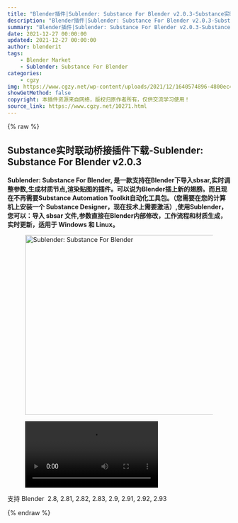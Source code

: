 ```yaml
---
title: "Blender插件|Sublender: Substance For Blender v2.0.3-Substance实时联动桥接插件"
description: "Blender插件|Sublender: Substance For Blender v2.0.3-Substance实时联动桥接插件"
summary: "Blender插件|Sublender: Substance For Blender v2.0.3-Substance实时联动桥接插件"
date: 2021-12-27 00:00:00
updated: 2021-12-27 00:00:00
author: blenderit
tags: 
    - Blender Market
    - Sublender: Substance For Blender
categories:
    - cgzy
img: https://www.cgzy.net/wp-content/uploads/2021/12/1640574896-4800ec40c43b195.jpg
showGetMethod: false
copyright: 本插件资源来自网络，版权归原作者所有，仅供交流学习使用！
source_link: https://www.cgzy.net/10271.html
---
```


{% raw %}
<h2 class="wp-block-heading"><strong>Substance实时联动桥接插件下载-Sublender: Substance For Blender v2.0.3</strong></h2><p class="is-style-text-indent-2em"><strong>Sublender: Substance For Blender, 是一款支持在Blender下导入sbsar,实时调整参数,生成材质节点,渲染贴图的插件。可以说为Blender插上新的翅膀。而且现在不再需要Substance Automation Toolkit自动化工具包。（您需要在您的计算机上安装一个 Substance Designer，现在技术上需要激活）,使用Sublender，您可以：导入 sbsar 文件,参数直接在Blender内部修改，工作流程和材质生成，实时更新，适用于 Windows 和 Linux。</strong></p><div class="wp-block-image is-style-border-round-and-with-shadow"><figure class="aligncenter size-full"><img fetchpriority="high" decoding="async" width="722" height="406" src="https://www.cgzy.net/wp-content/uploads/2021/12/1640574622-1679091c5a880fa.jpg" alt="Sublender: Substance For Blender" class="wp-image-10272" srcset="https://www.cgzy.net/wp-content/uploads/2021/12/1640574622-1679091c5a880fa.jpg 722w, https://www.cgzy.net/wp-content/uploads/2021/12/1640574622-1679091c5a880fa-512x288.jpg 512w" sizes="(max-width: 722px) 100vw, 722px" title="Blender插件|Sublender: Substance For Blender v2.0.3-Substance实时联动桥接插件"></figure></div><figure class="wp-block-video aligncenter"><video controls src="https://cloud.video.taobao.com/play/u/195004553/p/1/e/6/t/1/342157620822.mp4"></video></figure><div class="wp-block-pandastudio-tips"><div class="tip success "><p>支持 Blender  2.8, 2.81, 2.82, 2.83, 2.9, 2.91, 2.92, 2.93</p>
</div></div>
<div style="display: none">cgzy</div>
{% endraw %}